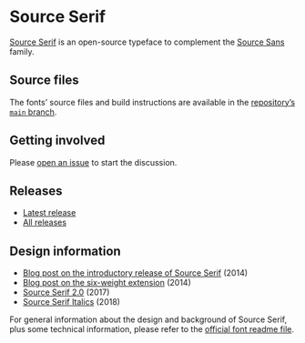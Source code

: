 # Source Serif

[Source Serif](https://adobe-fonts.github.io/source-serif/) is an open-source typeface to complement the [Source Sans](https://github.com/adobe-fonts/source-sans-pro) family.

## Source files

The fonts’ source files and build instructions are available in the [repository’s `main` branch](https://github.com/adobe-fonts/source-serif/tree/main).


## Getting involved

Please [open an issue](https://github.com/adobe-fonts/source-serif/issues) to start the discussion.


## Releases

* [Latest release](../../releases/latest)
* [All releases](../../releases)


## Design information

* [Blog post on the introductory release of Source Serif](https://blog.typekit.com/2014/05/20/source-serif-pro/) (2014)  
* [Blog post on the six-weight extension](https://blog.typekit.com/2014/12/11/source-serif-update-three-new-weights/) (2014)  
* [Source Serif 2.0](https://blog.typekit.com/2017/01/10/introducing-source-serif-2-0/) (2017)  
* [Source Serif Italics](https://blog.typekit.com/2018/08/16/source-serif-italics/) (2018)  

For general information about the design and background of Source Serif, plus some technical information, please refer to the [official font readme file](https://github.com/adobe-fonts/source-serif/wiki/Source-Serif-Readme).  
